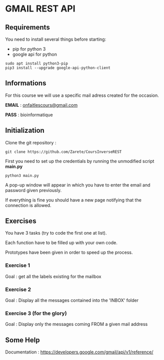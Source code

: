 # GMAIL REST API

## Requirements

You need to install several things before starting:
* pip for python 3
* google api for python

```
sudo apt install python3-pip
pip3 install --upgrade google-api-python-client
```

## Informations

For this course we will use a specific mail adress created for the occasion.

**EMAIL** : onfaitlescours@gmail.com

**PASS**  : bioinformatique

## Initialization

Clone the git repository :

```
git clone https://github.com/Zarete/CoursInverseREST
```

First you need to set up the credentials by running the unmodified script **main.py**

```
python3 main.py
```

A pop-up window will appear in which you have to enter the email and password given previously.

If everything is fine you should have a new page notifying that the connection is allowed.

## Exercises

You have 3 tasks (try to code the first one at list).

Each function have to be filled up with your own code.

Prototypes have been given in order to speed up the process.

### Exercise 1

Goal : get all the labels existing for the mailbox

### Exercise 2

Goal : Display all the messages contained into the 'INBOX' folder

### Exercise 3 (for the glory)

Goal : Display only the messages coming FROM a given mail address

## Some Help

Documentation : https://developers.google.com/gmail/api/v1/reference/